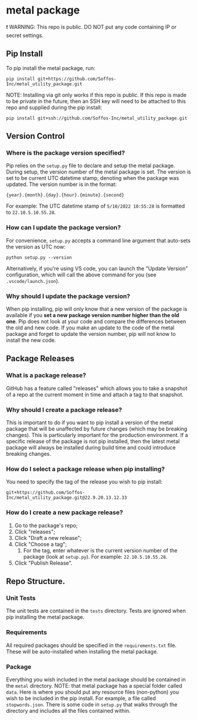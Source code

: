 # metal package

:exclamation: WARNING: This repo is public. DO NOT put any code containing IP or secret settings.


## Pip Install

To pip install the metal package, run:

```
pip install git+https://github.com/Soffos-Inc/metal_utility_package.git
```

NOTE: Installing via git only works if this repo is public. If this repo is made to be private in the future, then an SSH key will need to be attached to this repo and supplied during the
pip install:

```
pip install git+ssh://github.com/Soffos-Inc/metal_utility_package.git
```

## Version Control

### Where is the package version specified?

Pip relies on the `setup.py` file to declare and setup the metal package. During setup, the version number of the metal package is set. The version is set to be current UTC datetime stamp, denoting when the package was updated. The version number is in the format:

`{year}.{month}.{day}.{hour}.{minute}.{second}`

For example: The UTC datetime stamp of `5/10/2022 10:55:28` is formatted to `22.10.5.10.55.28`.

### How can I update the package version?

For convenience, `setup.py` accepts a command line argument that auto-sets the version as UTC now:

```
python setup.py --version
```

Alternatively, if you're using VS code, you can launch the "Update Version" configuration, which will call the above command for you (see `.vscode/launch.json`).

### Why should I update the package version?

When pip installing, pip will only know that a new version of the package is available if you **set a new package version number higher than the old one**. Pip does not look at your code and compare the differences between the old and new code. If you make an update to the code of the metal package and forget to update the version number, pip will not know to install the new code. 

## Package Releases

### What is a package release?

GitHub has a feature called "releases" which allows you to take a snapshot of a repo at the current
moment in time and attach a tag to that snapshot.

### Why should I create a package release?

This is important to do if you want to pip install a version of the metal package that will be unaffected by future changes (which may be breaking changes). This is particularly important for the production environment. If a specific release of the package is not pip installed, then the latest metal package will always be installed during build time and could introduce breaking changes.

### How do I select a package release when pip installing?

You need to specify the tag of the release you wish to pip install:

```
git+https://github.com/Soffos-Inc/metal_utility_package.git@22.9.20.13.12.33
```

### How do I create a new package release?

1. Go to the package's repo;
1. Click "releases";
1. Click "Draft a new release";
1. Click "Choose a tag";
   1. For the tag, enter whatever is the current version number of the package (look at `setup.py`).
   For example: `22.10.5.10.55.28`.
1. Click "Publish Release".

## Repo Structure.

### Unit Tests

The unit tests are contained in the `tests` directory. Tests are ignored when pip installing the
metal package.

### Requirements

All required packages should be specified in the `requirements.txt` file. These will be
auto-installed when installing the metal package.

### Package

Everything you wish included in the metal package should be contained in the `metal` directory.
NOTE: that metal package has a special folder called `data`. Here is where you should put any
resource files (non-python) you wish to be included in the pip install. For example, a file called
`stopwords.json`. There is some code in `setup.py` that walks through the directory and includes all
the files contained within.
